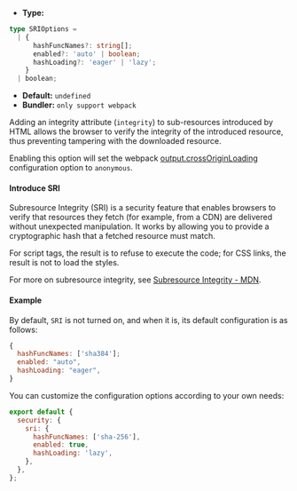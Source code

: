 - **Type:**

```ts
type SRIOptions =
  | {
      hashFuncNames?: string[];
      enabled?: 'auto' | boolean;
      hashLoading?: 'eager' | 'lazy';
    }
  | boolean;
```

- **Default:** `undefined`
- **Bundler:** `only support webpack`

Adding an integrity attribute (`integrity`) to sub-resources introduced by HTML allows the browser to verify the integrity of the introduced resource, thus preventing tampering with the downloaded resource.

Enabling this option will set the webpack [output.crossOriginLoading](https://webpack.js.org/configuration/output/#outputcrossoriginloading) configuration option to `anonymous`.

#### Introduce SRI

Subresource Integrity (SRI) is a security feature that enables browsers to verify that resources they fetch (for example, from a CDN) are delivered without unexpected manipulation. It works by allowing you to provide a cryptographic hash that a fetched resource must match.

For script tags, the result is to refuse to execute the code; for CSS links, the result is not to load the styles.

For more on subresource integrity, see [Subresource Integrity - MDN](https://developer.mozilla.org/en-US/docs/Web/Security/Subresource_Integrity).

#### Example

By default, `SRI` is not turned on, and when it is, its default configuration is as follows:

```js
{
  hashFuncNames: ['sha384'];
  enabled: "auto",
  hashLoading: "eager",
}
```

You can customize the configuration options according to your own needs:

```js
export default {
  security: {
    sri: {
      hashFuncNames: ['sha-256'],
      enabled: true,
      hashLoading: 'lazy',
    },
  },
};
```
